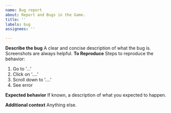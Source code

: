 ```yaml
---
name: Bug report
about: Report and Bugs in the Game.
title: ''
labels: bug
assignees: ''

---
```


**Describe the bug**
A clear and concise description of what the bug is.
Screenshots are always helpful.
**To Reproduce**
Steps to reproduce the behavior:
1. Go to '...'
2. Click on '....'
3. Scroll down to '....'
4. See error

**Expected behavior**
If known, a description of what you expected to happen.

**Additional context**
Anything else.
